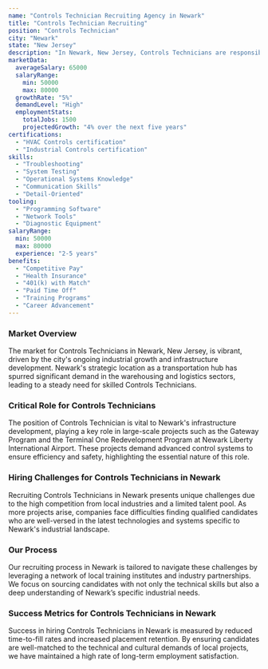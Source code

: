 ```yaml
---
name: "Controls Technician Recruiting Agency in Newark"
title: "Controls Technician Recruiting"
position: "Controls Technician"
city: "Newark"
state: "New Jersey"
description: "In Newark, New Jersey, Controls Technicians are responsible for operating, testing, and troubleshooting controls systems in buildings or other infrastructures."
marketData:
  averageSalary: 65000
  salaryRange:
    min: 50000
    max: 80000
  growthRate: "5%"
  demandLevel: "High"
  employmentStats:
    totalJobs: 1500
    projectedGrowth: "4% over the next five years"
certifications:
  - "HVAC Controls certification"
  - "Industrial Controls certification"
skills:
  - "Troubleshooting"
  - "System Testing"
  - "Operational Systems Knowledge"
  - "Communication Skills"
  - "Detail-Oriented"
tooling:
  - "Programming Software"
  - "Network Tools"
  - "Diagnostic Equipment"
salaryRange:
  min: 50000
  max: 80000
  experience: "2-5 years"
benefits:
  - "Competitive Pay"
  - "Health Insurance"
  - "401(k) with Match"
  - "Paid Time Off"
  - "Training Programs"
  - "Career Advancement"
---
```


### Market Overview
The market for Controls Technicians in Newark, New Jersey, is vibrant, driven by the city's ongoing industrial growth and infrastructure development. Newark's strategic location as a transportation hub has spurred significant demand in the warehousing and logistics sectors, leading to a steady need for skilled Controls Technicians.

### Critical Role for Controls Technicians
The position of Controls Technician is vital to Newark's infrastructure development, playing a key role in large-scale projects such as the Gateway Program and the Terminal One Redevelopment Program at Newark Liberty International Airport. These projects demand advanced control systems to ensure efficiency and safety, highlighting the essential nature of this role.

### Hiring Challenges for Controls Technicians in Newark
Recruiting Controls Technicians in Newark presents unique challenges due to the high competition from local industries and a limited talent pool. As more projects arise, companies face difficulties finding qualified candidates who are well-versed in the latest technologies and systems specific to Newark's industrial landscape.

### Our Process
Our recruiting process in Newark is tailored to navigate these challenges by leveraging a network of local training institutes and industry partnerships. We focus on sourcing candidates with not only the technical skills but also a deep understanding of Newark’s specific industrial needs.

### Success Metrics for Controls Technicians in Newark
Success in hiring Controls Technicians in Newark is measured by reduced time-to-fill rates and increased placement retention. By ensuring candidates are well-matched to the technical and cultural demands of local projects, we have maintained a high rate of long-term employment satisfaction.